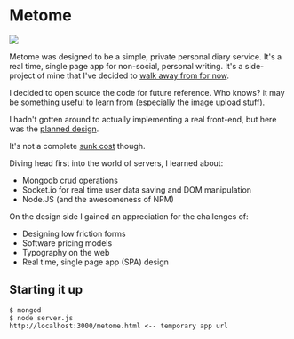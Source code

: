 # Metome

<img src="http://payload213.cargocollective.com/1/0/1410/6574080/prt_200x280_1382296449.jpg">

Metome was designed to be a simple, private personal diary service. It's a real time, single page app for non-social, personal writing. It's a side-project of mine that I've decided to [walk away from for now][blogpost].

I decided to open source the code for future reference. Who knows? it may be something useful to learn from (especially the image upload stuff).

I hadn't gotten around to actually implementing a real front-end, but here was the [planned design][pketh].

It's not a complete [sunk cost][wiki] though.

Diving head first into the world of servers, I learned about:

- Mongodb crud operations
- Socket.io for real time user data saving and DOM manipulation
- Node.JS (and the awesomeness of NPM)

On the design side I gained an appreciation for the challenges of:

- Designing low friction forms
- Software pricing models
- Typography on the web
- Real time, single page app (SPA) design

## Starting it up
	$ mongod
	$ node server.js
	http://localhost:3000/metome.html <-- temporary app url


[blogpost]:http://pketh.github.io/2014/02/09/walking-away.html
[wiki]:http://en.wikipedia.org/wiki/Sunk_costs
[pketh]:http://pketh.org/Metome-Journal
